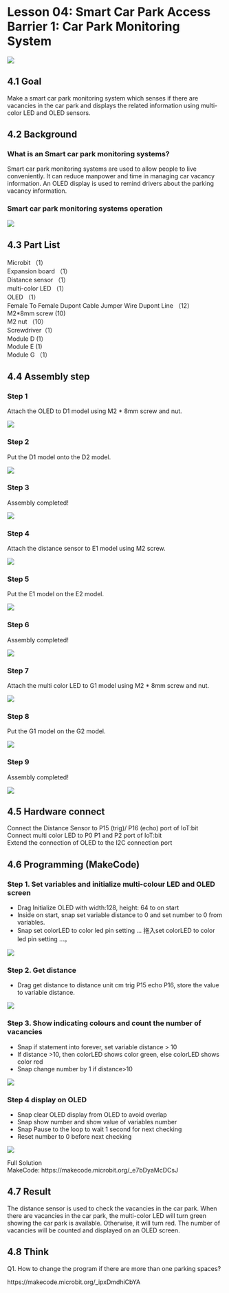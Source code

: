 # Lesson 04: Smart Car Park Access Barrier 1: Car Park Monitoring System 
![](picture/4/4_1.png)

## 4.1 Goal 
<P>
Make a smart car park monitoring system which senses if there are vacancies in the car park and displays the related information using multi-color LED and OLED sensors. 
<P>

## 4.2 Background 
### What is an Smart car park monitoring systems? 
<P>
Smart car park monitoring systems are used to allow people to live conveniently. It can reduce manpower and time in managing car vacancy information. An OLED display is used to remind drivers about the parking vacancy information.
<P>

### Smart car park monitoring systems operation 
![](picture/4/4_2.png)

## 4.3 Part List 
<P>
Microbit （1）<BR>
Expansion board （1）<BR>
Distance sensor  （1）<BR>
multi-color LED  （1）<BR>
OLED （1）<BR>
Female To Female Dupont Cable Jumper Wire Dupont Line （12） <BR>
M2*8mm screw (10)<BR>
M2 nut （10）<BR>
Screwdriver（1）<BR>
Module D (1）<BR>
Module E (1) <BR>
Module G （1）<BR>
<P>

## 4.4 Assembly step
### Step 1
<P>
Attach the OLED to D1 model using M2 * 8mm screw and nut.
<P>
  
![](picture/4/4_4.png)

### Step 2 
<P>
Put the D1 model onto the D2 model. 
<P>
  
![](picture/4/4_5.png)

### Step 3
<P>
Assembly completed! 
<P>
  
![](picture/4/4_6.png)

### Step 4
<P>
Attach the distance sensor to E1 model using M2 screw. 
<P>
  
![](picture/4/4_7.png)

### Step 5 
<P>
Put the E1 model on the E2 model. 
<P>
  
![](picture/4/4_8.png)

### Step 6 
<P>
Assembly completed! 
<P>
  
![](picture/4/4_9.png)

### Step 7 
<P>
Attach the multi color LED to G1 model using M2 * 8mm screw and nut.
<P>
  
![](picture/4/4_10.png)

### Step 8 
<P>
Put the G1 model on the G2 model. 
<P>
  
![](picture/4/4_11.png)

### Step 9 
<P>
Assembly completed! 
<P>
  
![](picture/4/4_12.png)

## 4.5 Hardware connect 
<P>
Connect the Distance Sensor to P15 (trig)/ P16 (echo) port of IoT:bit<BR>
Connect multi color LED to P0  P1 and P2 port of IoT:bit<BR>
Extend the connection of OLED to the I2C connection port<BR>
<P>

## 4.6 Programming (MakeCode) 

### Step 1. Set variables and  initialize multi-colour LED and OLED screen 
+ Drag Initialize OLED with width:128, height: 64 to on start  
+ Inside on start, snap set variable distance to 0 and set number to 0 from variables. 
+ Snap set colorLED to color led pin setting  …  拖入set colorLED to color led pin setting ...。
  
![](picture/4/4_13.png)

### Step 2. Get distance
+ Drag get distance to distance unit cm trig P15 echo P16, store the value to variable distance. 
  
![](picture/4/4_15.png)

### Step 3.  Show indicating colours and count the number of vacancies 
+ Snap if statement into forever, set variable distance > 10 
+ If distance >10, then colorLED shows color green, else colorLED shows color red 
+ Snap change number by 1 if distance>10
  
![](picture/4/4_17.png)

### Step 4 display on OLED  
+ Snap clear OLED display from OLED to avoid overlap 
+ Snap show number and show value of variables number 
+ Snap Pause to the loop to wait 1 second for next checking 
+ Reset number to 0 before next checking 
  
![](picture/4/4_19.png)

<P>
Full Solution<BR>
MakeCode: https://makecode.microbit.org/_e7bDyaMcDCsJ
<P>

## 4.7 Result 
<P>
The distance sensor is used to check the vacancies in the car park. When there are vacancies in the car park, the multi-color LED will turn green showing the car park is available. Otherwise, it will turn red. The number of vacancies will be counted and displayed on an OLED screen.
<P>

## 4.8 Think 
<P>
Q1. How to change the program if there are more than one parking spaces?
<P>
<P>
https://makecode.microbit.org/_ipxDmdhiCbYA
<P>
